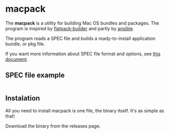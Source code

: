 # macpack

The **macpack** is a utility for building Mac OS bundles and packages. The program is inspired by [flatpack-builder](https://docs.flatpak.org/en/latest/flatpak-builder.html) and partly by [ansible](https://www.ansible.com/).

The program reads a SPEC file and builds a ready-to-install application bundle, or pkg file.

If you want more information about SPEC file format and options, see [this document](SPEC-FILE.md).

## SPEC file example
```yaml

```


## Instalation
All you need to install macpack is one file, the binary itself. It's as simple as that!

Download the binary from the releases page.

